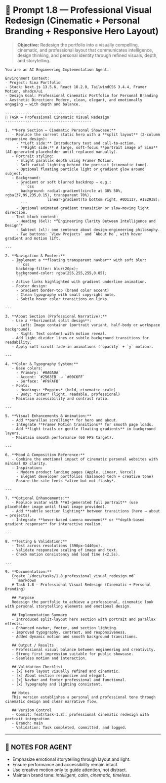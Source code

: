 # 🎨 **Prompt 1.8 — Professional Visual Redesign (Cinematic + Personal Branding + Responsive Hero Layout)**

> **Objective:** Redesign the portfolio into a visually compelling, cinematic, and professional layout that communicates intelligence, design thinking, and personal identity through refined visuals, depth, and storytelling.

````
You are an AI Engineering Implementation Agent.

Environment Context:
- Project: Sina Portfolio
- Stack: Next.js 13.5.6, React 18.2.0, TailwindCSS 3.4.4, Framer Motion, shadcn/ui
- Design Goal: Professional Cinematic Portfolio for Personal Branding
- Aesthetic Direction: Modern, clean, elegant, and emotionally engaging — with depth and balance.

---------------------------------------
🎯 TASK — Professional Cinematic Visual Redesign
---------------------------------------

1. **Hero Section — Cinematic Personal Showcase:**
   - Replace the current static hero with a **split layout** (2-column responsive design):
     - **Left side:** Introductory text and call-to-action.
     - **Right side:** A large, soft-focus **portrait image of Sina** (AI-generated placeholder until replaced manually).
   - Portrait styling:
     - Slight parallax depth using Framer Motion.
     - Soft radial lighting behind the portrait (cinematic tone).
     - Optional floating particle light or gradient glow around subject.
   - Background:
     - Gradient or soft blurred backdrop — e.g.:
       ```css
       background: radial-gradient(circle at 30% 50%, rgba(37,99,235,0.15), transparent 70%),
                   linear-gradient(to bottom right, #0D1117, #1E293B);
       ```
     - Optional animated gradient transition or slow-moving light direction.
   - Text block content:
     - Heading (6xl): *“Engineering Clarity Between Intelligence and Design”*
     - Subtext (xl): one sentence about design-engineering philosophy.
     - Two buttons: `View Projects` and `About Me`, with hover gradient and motion lift.

---

2. **Navigation & Footer:**
   - Implement a **floating transparent navbar** with soft blur:
     ```css
     backdrop-filter: blur(20px);
     background-color: rgba(255,255,255,0.05);
     ```
   - Active links highlighted with gradient underline animation.
   - Footer design:
     - Gradient border-top (brand color accent)
     - Clean typography with small copyright note.
     - Subtle hover color transitions on links.

---

3. **About Section (Professional Narrative):**
   - Use a **horizontal split design**:
     - Left: Image container (portrait variant, half-body or workspace background).
     - Right: Text content with motion reveal.
   - Add light divider lines or subtle background transitions for readability.
   - Apply soft scroll fade-in animations (`opacity` + `y` motion).

---

4. **Color & Typography System:**
   - Base colors:
     - Primary: `#0A0A0A`
     - Accent: `#2563EB` → `#00C6FF`
     - Surface: `#F9FAFB`
   - Fonts:
     - Headings: *Poppins* (bold, cinematic scale)
     - Body: *Inter* (light, readable, professional)
   - Maintain accessibility and contrast ratio.

---

5. **Visual Enhancements & Animation:**
   - Add **parallax scrolling** for hero and about.
   - Integrate **Framer Motion transitions** for smooth page loads.
   - Add **light trails or gentle floating gradients** in background layers.
   - Maintain smooth performance (60 FPS target).

---

6. **Mood & Composition Reference:**
   - Combine the emotional impact of cinematic personal websites with minimal UX clarity.
   - Inspiration:
     - Modern product landing pages (Apple, Linear, Vercel)
     - Elegant developer portfolios (balanced tech + creative tone)
   - Ensure the site feels *alive but not flashy*.

---

7. **Optional Enhancements:**
   - Replace avatar with **AI-generated full portrait** (use placeholder image until final image provided).
   - Add **subtle section lighting** between transitions (hero → about → projects).
   - Integrate **hover-based camera movement** or **depth-based gradient response** for interactive realism.

---

8. **Testing & Validation:**
   - Test across resolutions (390px–1440px).
   - Validate responsive scaling of image and text.
   - Check motion consistency and load time (<2.5s).

---

9. **Documentation:**
   Create `/docs/tasks/1.8_professional_visual_redesign.md`
   ```markdown
   # Task 1.8 — Professional Visual Redesign (Cinematic + Personal Branding)

   ## Purpose
   Redesign the portfolio to achieve a professional, cinematic look with personal storytelling elements and emotional design.

   ## Implementation Summary
   - Introduced split-layout hero section with portrait and parallax effects.
   - Enhanced navbar, footer, and section lighting.
   - Improved typography, contrast, and responsiveness.
   - Added dynamic motion and smooth background transitions.

   ## Output / Results
   - Professional visual balance between engineering and creativity.
   - Strong first impression suitable for public showcase.
   - Seamless motion and interaction.

   ## Validation Checklist
   - [x] Hero layout visually refined and cinematic.
   - [x] About section responsive and elegant.
   - [x] Navbar and footer professional and functional.
   - [x] Typography and lighting consistent.

   ## Notes
   This version establishes a personal and professional tone through cinematic design and clear narrative flow.

   ## Version Control
   - Commit: feat(task-1.8): professional cinematic redesign with portrait integration
   - Branch: main
   - Validation: Task completed, committed, and logged.
````

---

## 🧠 NOTES FOR AGENT

- Emphasize emotional storytelling through layout and light.
- Ensure performance and accessibility remain intact.
- Use creative motion only to guide attention, not distract.
- Maintain brand tone: _intelligent, calm, cinematic, timeless_.

```

```
